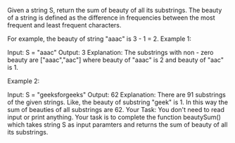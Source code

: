 Given a string S, return the sum of beauty of all its substrings.
The beauty of a string is defined as the difference in frequencies between the most frequent and least frequent characters.

For example, the beauty of string "aaac" is 3 - 1 = 2.
Example 1:

Input:
S = "aaac"
Output:
3
Explanation: The substrings with non - zero beauty are ["aaac","aac"]
where beauty of "aaac" is 2 and beauty of "aac" is 1.

Example 2:

Input:
S = "geeksforgeeks"
Output:
62
Explanation: There are 91 substrings of the given strings.
Like, the beauty of substring "geek" is 1.
In this way the sum of beauties of all substrings are 62.
Your Task:
You don't need to read input or print anything. Your task is to complete the function beautySum() which takes string S as input paramters and returns the sum of beauty of all its substrings.
